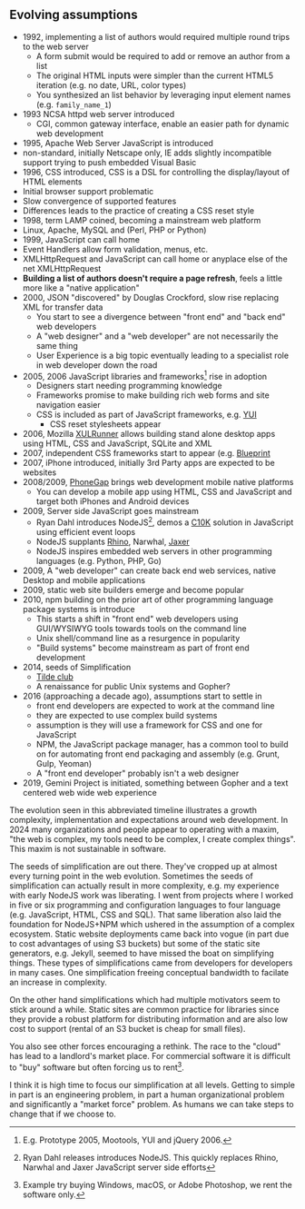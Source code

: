 
## Evolving assumptions

- 1992, implementing a list of authors would required multiple round trips to the web server
  - A form submit would be required to add or remove an author from a list
  - The original HTML inputs were simpler than the current HTML5 iteration (e.g. no date, URL, color types)
  - You synthesized an list behavior by leveraging input element names (e.g. `family_name_1`)
- 1993 NCSA httpd web server introduced
  - CGI, common gateway interface, enable an easier path for dynamic web development
- 1995, Apache Web Server JavaScript is introduced
 - non-standard, initially Netscape only, IE adds slightly incompatible support trying to push embedded Visual Basic
- 1996, CSS introduced, CSS is a DSL for controlling the display/layout of HTML elements
 - Initial browser support problematic
 - Slow convergence of supported features
 - Differences leads to the practice of creating a CSS reset style
- 1998, term LAMP coined, becoming a mainstream web platform 
 - Linux, Apache, MySQL and (Perl, PHP or Python)
- 1999, JavaScript can call home
 - Event Handlers allow form validation, menus, etc.
 - XMLHttpRequest and JavaScript can call home or anyplace else of the net XMLHttpRequest
 - **Building a list of authors doesn't require a page refresh**, feels a little more like a "native application"
- 2000, JSON "discovered" by Douglas Crockford, slow rise replacing XML for transfer data
  - You start to see a divergence between "front end" and "back end" web developers
  - A "web designer" and a "web developer" are not necessarily the same thing
  - User Experience is a big topic eventually leading to a specialist role in web developer down the road
- 2005, 2006 JavaScript libraries and frameworks[^2] rise in adoption
  - Designers start needing programming knowledge
  - Frameworks promise to make building rich web forms and site navigation easier
  - CSS is included as part of JavaScript frameworks, e.g. [YUI](https://en.wikipedia.org/wiki/YUI_Library)
    - CSS reset stylesheets appear
- 2006, Mozilla [XULRunner](https://en.wikipedia.org/wiki/XULRunner) allows building stand alone desktop apps using HTML, CSS and JavaScript, SQLite and XML
- 2007, independent CSS frameworks start to appear (e.g. [Blueprint](https://en.wikipedia.org/wiki/Blueprint_(CSS_framework))
- 2007, iPhone introduced, initially 3rd Party apps are expected to be websites
- 2008/2009, [PhoneGap](https://en.wikipedia.org/wiki/Apache_Cordova) brings web development mobile native platforms
  - You can develop a mobile app using HTML, CSS and JavaScript and target both iPhones and Android devices
- 2009, Server side JavaScript goes mainstream
  - Ryan Dahl introduces NodeJS[^3], demos a [C10K](https://en.wikipedia.org/wiki/C10k_problem) solution in JavaScript using efficient event loops
  - NodeJS supplants [Rhino](https://en.wikipedia.org/wiki/Rhino_(JavaScript_engine)), Narwhal, [Jaxer](https://en.wikipedia.org/wiki/Aptana#Aptana_Jaxer)
  - NodeJS inspires embedded web servers in other programming languages (e.g. Python, PHP, Go)
- 2009, A "web developer" can create back end web services, native Desktop and mobile applications
- 2009, static web site builders emerge and become popular
- 2010, npm building on the prior art of other programming language package systems is introduce
  - This starts a shift in "front end" web developers using GUI/WYSIWYG tools towards tools on the command line
  - Unix shell/command line as a resurgence in popularity
  - "Build systems" become mainstream as part of front end development
- 2014, seeds of Simplification
  - [Tilde club](https://medium.com/message/tilde-club-i-had-a-couple-drinks-and-woke-up-with-1-000-nerds-a8904f0a2ebf)
  - A renaissance for public Unix systems and Gopher?
- 2016 (approaching a decade ago), assumptions start to settle in
  - front end developers are expected to work at the command line
  - they are expected to use complex build systems
  - assumption is they will use a framework for CSS and one for JavaScript
  - NPM, the JavaScript package manager, has a common tool to build on for automating front end packaging and assembly (e.g. Grunt, Gulp, Yeoman)
  - A "front end developer" probably isn't a web designer
- 2019, Gemini Project is initiated, something between Gopher and a text centered web wide web experience

The evolution seen in this abbreviated timeline illustrates a growth complexity, implementation and expectations around web development. In 2024 many organizations and people appear to operating with a maxim, "the web is complex, my tools need to be complex, I create complex things". This maxim is not sustainable in software. 

The seeds of simplification are out there. They've cropped up at almost every turning point in the web evolution. Sometimes the seeds of simplification can actually result in more complexity, e.g. my experience with early NodeJS work was liberating. I went from projects where I worked in five or six programming and configuration languages to four language (e.g. JavaScript, HTML, CSS and SQL). That same liberation also laid the foundation for NodeJS+NPM which ushered in the assumption of a complex ecosystem.  Static website deployments came back into vogue (in part due to cost advantages of using S3 buckets) but some of the static site generators, e.g. Jekyll, seemed to have missed the boat on simplifying things.  These types of simplifications came from developers for developers in many cases. One simplification freeing conceptual bandwidth to facilate an increase in complexity.

On the other hand simplifications which had multiple motivators seem to stick around a while. Static sites are common practice for libraries since they provide a robust platform for distributing information and are also low cost to support (rental of an S3 bucket is cheap for small files). 

You also see other forces encouraging a rethink. The race to the "cloud" has lead to a landlord's market place. For commercial software it is difficult to "buy" software but often forcing us to rent[^4].

I think it is high time to focus our simplification at all levels. Getting to simple in part is an engineering problem, in part a human organizational problem and significantly a "market force" problem. As humans we can take steps to change that if we choose to.

[^2]: E.g. Prototype 2005, Mootools, YUI and jQuery 2006.

[^3]: Ryan Dahl releases introduces NodeJS. This quickly replaces Rhino, Narwhal and Jaxer JavaScript server side efforts

[^4]: Example try buying Windows, macOS, or Adobe Photoshop, we rent the software only. 

